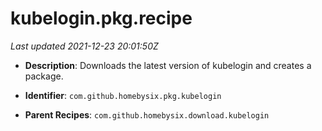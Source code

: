 # kubelogin.pkg.recipe

_Last updated 2021-12-23 20:01:50Z_

- **Description**: Downloads the latest version of kubelogin and creates a package.

- **Identifier**: `com.github.homebysix.pkg.kubelogin`

- **Parent Recipes**: `com.github.homebysix.download.kubelogin`

